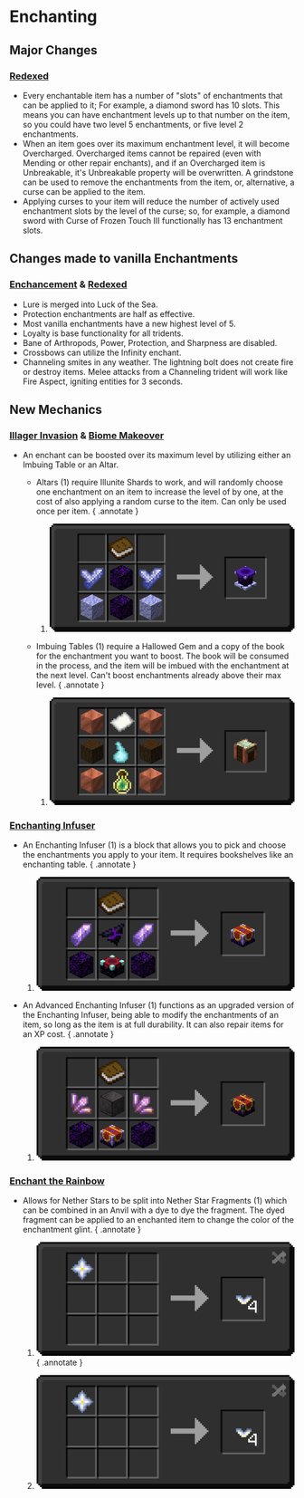 # Enchanting


## Major Changes
### [Redexed](https://modrinth.com/mod/redexed)
* Every enchantable item has a number of "slots" of enchantments that can be applied to it; For example, a diamond sword has 10 slots. This means you can have enchantment levels up to that number on the item, so you could have two level 5 enchantments, or five level 2 enchantments.
* When an item goes over its maximum enchantment level, it will become Overcharged. Overcharged items cannot be repaired (even with Mending or other repair enchants), and if an Overcharged item is Unbreakable, it's Unbreakable property will be overwritten. A grindstone can be used to remove the enchantments from the item, or, alternative, a curse can be applied to the item.
* Applying curses to your item will reduce the number of actively used enchantment slots by the level of the curse; so, for example, a diamond sword with Curse of Frozen Touch III functionally has 13 enchantment slots.


## Changes made to vanilla Enchantments
### [Enchancement](https://modrinth.com/mod/enchancement) & [Redexed](https://modrinth.com/mod/redexed)
* Lure is merged into Luck of the Sea.
* Protection enchantments are half as effective.
* Most vanilla enchantments have a new highest level of 5.
* Loyalty is base functionality for all tridents.
* Bane of Arthropods, Power, Protection, and Sharpness are disabled.
* Crossbows can utilize the Infinity enchant.
* Channeling smites in any weather. The lightning bolt does not create fire or destroy items. Melee attacks from a Channeling trident will work like Fire Aspect, igniting entities for 3 seconds. 

## New Mechanics
### [Illager Invasion](https://modrinth.com/mod/illager-invasion) & [Biome Makeover](https://modrinth.com/mod/biome-makeover)
* An enchant can be boosted over its maximum level by utilizing either an Imbuing Table or an Altar.
    * Altars (1) require Illunite Shards to work, and will randomly choose one enchantment on an item to increase the level of by one, at the cost of also applying a random curse to the item. Can only be used once per item.
    { .annotate }

        1.  ![recipe](../images/recipes/biomemakeover_altar.png)

    * Imbuing Tables (1) require a Hallowed Gem and a copy of the book for the enchantment you want to boost. The book will be consumed in the process, and the item will be imbued with the enchantment at the next level. Can't boost enchantments already above their max level.
    { .annotate }

        1.  ![recipe](../images/recipes/illagerinvasion_imbuing_table.png)

### [Enchanting Infuser](https://modrinth.com/mod/enchanting-infuser)
* An Enchanting Infuser (1) is a block that allows you to pick and choose the enchantments you apply to your item. It requires bookshelves like an enchanting table.
{ .annotate }

    1.  ![recipe](../images/recipes/enchantinginfuser_enchanting_infuser.png)

* An Advanced Enchanting Infuser (1) functions as an upgraded version of the Enchanting Infuser, being able to modify the enchantments of an item, so long as the item is at full durability. It can also repair items for an XP cost.
{ .annotate }

    1.  ![recipe](../images/recipes/enchantinginfuser_advanced_enchanting_infuser.png)

### [Enchant the Rainbow](https://modrinth.com/mod/enchant-the-rainbow)
* Allows for Nether Stars to be split into Nether Star Fragments (1) which can be combined in an Anvil with a dye to dye the fragment. The dyed fragment can be applied to an enchanted item to change the color of the enchantment glint.
{ .annotate }

    1.  ![recipe](../images/recipes/enchant_the_rainbow_craft_nether_star_fragment.png)
{ .annotate }

    1.  ![recipe](../images/recipes/enchant_the_rainbow_craft_nether_star_fragment.png)